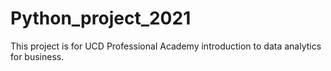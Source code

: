 # Python_project_2021
This project is for UCD Professional Academy introduction to data analytics for business. 
